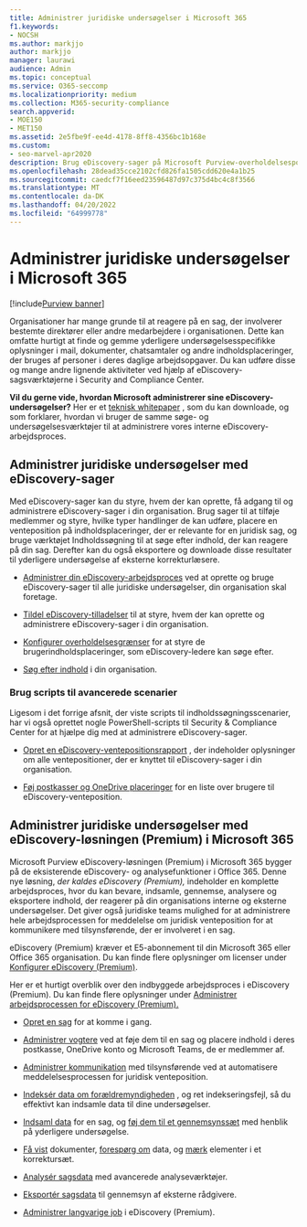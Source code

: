 ```yaml
---
title: Administrer juridiske undersøgelser i Microsoft 365
f1.keywords:
- NOCSH
ms.author: markjjo
author: markjjo
manager: laurawi
audience: Admin
ms.topic: conceptual
ms.service: O365-seccomp
ms.localizationpriority: medium
ms.collection: M365-security-compliance
search.appverid:
- MOE150
- MET150
ms.assetid: 2e5fbe9f-ee4d-4178-8ff8-4356bc1b168e
ms.custom:
- seo-marvel-apr2020
description: Brug eDiscovery-sager på Microsoft Purview-overholdelsesportalen til at administrere organisationens juridiske undersøgelse.
ms.openlocfilehash: 28dead35cce2102cfd826fa1505cdd620e4a1b25
ms.sourcegitcommit: caedcf7f16eed23596487d97c375d4bc4c8f3566
ms.translationtype: MT
ms.contentlocale: da-DK
ms.lasthandoff: 04/20/2022
ms.locfileid: "64999778"
---
```

# <a name="manage-legal-investigations-in-microsoft-365"></a>Administrer juridiske undersøgelser i Microsoft 365

[!include[Purview banner](../includes/purview-rebrand-banner.md)]

Organisationer har mange grunde til at reagere på en sag, der involverer bestemte direktører eller andre medarbejdere i organisationen. Dette kan omfatte hurtigt at finde og gemme yderligere undersøgelsesspecifikke oplysninger i mail, dokumenter, chatsamtaler og andre indholdsplaceringer, der bruges af personer i deres daglige arbejdsopgaver. Du kan udføre disse og mange andre lignende aktiviteter ved hjælp af eDiscovery-sagsværktøjerne i Security and Compliance Center.
  
**Vil du gerne vide, hvordan Microsoft administrerer sine eDiscovery-undersøgelser?** Her er et [teknisk whitepaper](https://go.microsoft.com/fwlink/?linkid=852161) , som du kan downloade, og som forklarer, hvordan vi bruger de samme søge- og undersøgelsesværktøjer til at administrere vores interne eDiscovery-arbejdsproces.

## <a name="manage-legal-investigations-with-ediscovery-cases"></a>Administrer juridiske undersøgelser med eDiscovery-sager

Med eDiscovery-sager kan du styre, hvem der kan oprette, få adgang til og administrere eDiscovery-sager i din organisation. Brug sager til at tilføje medlemmer og styre, hvilke typer handlinger de kan udføre, placere en venteposition på indholdsplaceringer, der er relevante for en juridisk sag, og bruge værktøjet Indholdssøgning til at søge efter indhold, der kan reagere på din sag. Derefter kan du også eksportere og downloade disse resultater til yderligere undersøgelse af eksterne korrekturlæsere.
  
- [Administrer din eDiscovery-arbejdsproces](./get-started-core-ediscovery.md) ved at oprette og bruge eDiscovery-sager til alle juridiske undersøgelser, din organisation skal foretage.

- [Tildel eDiscovery-tilladelser](assign-ediscovery-permissions.md) til at styre, hvem der kan oprette og administrere eDiscovery-sager i din organisation.

- [Konfigurer overholdelsesgrænser](set-up-compliance-boundaries.md) for at styre de brugerindholdsplaceringer, som eDiscovery-ledere kan søge efter.

- [Søg efter indhold](search-for-content.md) i din organisation.

### <a name="use-scripts-for-advanced-scenarios"></a>Brug scripts til avancerede scenarier

Ligesom i det forrige afsnit, der viste scripts til indholdssøgningsscenarier, har vi også oprettet nogle PowerShell-scripts til Security & Compliance Center for at hjælpe dig med at administrere eDiscovery-sager.
  
- [Opret en eDiscovery-ventepositionsrapport](create-a-report-on-holds-in-ediscovery-cases.md) , der indeholder oplysninger om alle ventepositioner, der er knyttet til eDiscovery-sager i din organisation.

- [Føj postkasser og OneDrive placeringer](use-a-script-to-add-users-to-a-hold-in-ediscovery.md) for en liste over brugere til eDiscovery-venteposition.
  
## <a name="manage-legal-investigations-with-the-ediscovery-premium-solution-in-microsoft-365"></a>Administrer juridiske undersøgelser med eDiscovery-løsningen (Premium) i Microsoft 365

Microsoft Purview eDiscovery-løsningen (Premium) i Microsoft 365 bygger på de eksisterende eDiscovery- og analysefunktioner i Office 365. Denne nye løsning, *der kaldes eDiscovery (Premium),* indeholder en komplette arbejdsproces, hvor du kan bevare, indsamle, gennemse, analysere og eksportere indhold, der reagerer på din organisations interne og eksterne undersøgelser. Det giver også juridiske teams mulighed for at administrere hele arbejdsprocessen for meddelelse om juridisk venteposition for at kommunikere med tilsynsførende, der er involveret i en sag.

eDiscovery (Premium) kræver et E5-abonnement til din Microsoft 365 eller Office 365 organisation. Du kan finde flere oplysninger om licenser under [Konfigurer eDiscovery (Premium)](get-started-with-advanced-ediscovery.md#step-1-verify-and-assign-appropriate-licenses).

Her er et hurtigt overblik over den indbyggede arbejdsproces i eDiscovery (Premium). Du kan finde flere oplysninger under [Administrer arbejdsprocessen for eDiscovery (Premium).](create-and-manage-advanced-ediscoveryv2-case.md#manage-the-workflow)

- [Opret en sag](create-and-manage-advanced-ediscoveryv2-case.md#create-a-case) for at komme i gang.

- [Administrer vogtere](managing-custodians.md) ved at føje dem til en sag og placere indhold i deres postkasse, OneDrive konto og Microsoft Teams, de er medlemmer af.

- [Administrer kommunikation](managing-custodian-communications.md) med tilsynsførende ved at automatisere meddelelsesprocessen for juridisk venteposition.

- [Indeksér data om forældremyndigheden](processing-data-for-case.md) , og ret indekseringsfejl, så du effektivt kan indsamle data til dine undersøgelser.

- [Indsaml data](collecting-data-for-ediscovery.md) for en sag, og [føj dem til et gennemsynssæt](collecting-data-for-ediscovery.md#add-search-results-to-a-review-set) med henblik på yderligere undersøgelse.

- [Få vist](view-documents-in-review-set.md) dokumenter, [forespørg om](review-set-search.md) data, og [mærk](tagging-documents.md) elementer i et korrektursæt.

- [Analysér sagsdata](analyzing-data-in-review-set.md) med avancerede analyseværktøjer.

- [Eksportér sagsdata](exporting-data-ediscover20.md) til gennemsyn af eksterne rådgivere.

- [Administrer langvarige job](managing-jobs-ediscovery20.md) i eDiscovery (Premium).